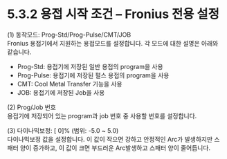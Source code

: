﻿# 5.3.2 용접 시작 조건 – Fronius 전용 설정

(1)	동작모드: Prog-Std/Prog-Pulse/CMT/JOB  
Fronius 용접기에서 지원하는 용접모드를 설정합니다. 각 모드에 대한 설명은 아래와 같습니다.

- Prog-Std: 용접기에 저장된 일반 용접의 program을 사용
- Prog-Pulse: 용접기에 저장된 펄스 용접의 program을 사용
- CMT: Cool Metal Transfer 기능을 사용
- JOB: 용접기에 저장된 Job을 사용

(2)	Prog/Job 번호  
용접기에 저장되어 있는 program과 job 번호 중 사용할 번호를 설정합니다.

(3)	다이나믹보정: [  0]% (범위: -5.0 ~ 5.0)  
다이나믹보정 값을 설정합니다. 이 값이 작으면 강하고 안정적인 Arc가 발생하지만 스패터 양이 증가하고, 이 값이 크면 부드러운 Arc발생하고 스패터 양이 줄어듭니다.

